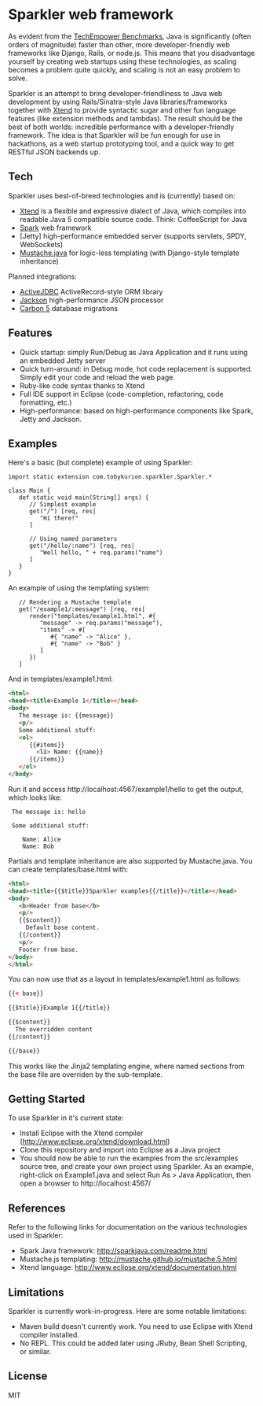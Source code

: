 Sparkler web framework
======================

As evident from the [TechEmpower Benchmarks], Java is significantly (often orders of magnitude) 
faster than other, more developer-friendly web frameworks like Django, Rails, or node.js. 
This means that you disadvantage yourself by creating web startups using these technologies, 
as scaling becomes a problem quite quickly, and scaling is not an easy problem to solve.

Sparkler is an attempt to bring developer-friendliness to Java web development by 
using Rails/Sinatra-style Java libraries/frameworks together with [Xtend] to provide 
syntactic sugar and other fun language features (like extension methods and lambdas). 
The result should be the best of both worlds: incredible performance with a 
developer-friendly framework. The idea is that Sparkler will be fun enough for use in 
hackathons, as a web startup prototyping tool, and a quick way to get RESTful JSON 
backends up.

Tech
-----------

Sparkler uses best-of-breed technologies and is (currently) based on:

* [Xtend] is a flexible and expressive dialect of Java, which compiles into readable Java 5 compatible source code. Think: CoffeeScript for Java
* [Spark] web framework
* [Jetty] high-performance embedded server (supports servlets, SPDY, WebSockets)
* [Mustache.java] for logic-less templating (with Django-style template inheritance)

Planned integrations:
* [ActiveJDBC] ActiveRecord-style ORM library
* [Jackson] high-performance JSON processor
* [Carbon 5] database migrations

Features
------------

* Quick startup: simply Run/Debug as Java Application and it runs using an embedded Jetty server
* Quick turn-around: in Debug mode, hot code replacement is supported. Simply edit your code and reload the web page.
* Ruby-like code syntax thanks to Xtend
* Full IDE support in Eclipse (code-completion, refactoring, code formatting, etc.)
* High-performance: based on high-performance components like Spark, Jetty and Jackson.

Examples
------------

Here's a basic (but complete) example of using Sparkler:

```xtend
import static extension com.tobykurien.sparkler.Sparkler.*

class Main {
   def static void main(String[] args) {
      // Simplest example
      get("/") [req, res|
         "Hi there!"
      ]
      
      // Using named parameters
      get("/hello/:name") [req, res|
         "Well hello, " + req.params("name")
      ]
   }
}
```

An example of using the templating system:
```xtend
   // Rendering a Mustache template
   get("/example1/:message") [req, res|
      render("templates/example1.html", #{ 
         "message" -> req.params("message"),
         "items" -> #[
            #{ "name" -> "Alice" },
            #{ "name" -> "Bob" }
         ] 
      })
   ]
```

And in templates/example1.html:
```html
<html>
<head><title>Example 1</title></head>
<body>
   The message is: {{message}}
   <p/>
   Some additional stuff:
   <ol>
      {{#items}}
        <li> Name: {{name}}
      {{/items}}
   </ol>
</body>
```

Run it and access http://localhost:4567/example1/hello to get the output, 
which looks like:
```text
 The message is: hello

 Some additional stuff:

    Name: Alice
    Name: Bob 
```

Partials and template inheritance are also supported by Mustache.java. You can 
create templates/base.html with:
```html
<html>
<head><title>{{$title}}Sparkler examples{{/title}}</title></head>
<body>
   <b>Header from base</b>
   <p/>
   {{$content}}
     Default base content.
   {{/content}}
   <p/>
   Footer from base.
</body>
</html>
```

You can now use that as a layout in templates/example1.html as follows:
```html
{{< base}}

{{$title}}Example 1{{/title}}

{{$content}}
  The overridden content
{{/content}}

{{/base}}
```

This works like the Jinja2 templating engine, where named sections from the base file 
are overriden by the sub-template.

Getting Started
----------------

To use Sparkler in it's current state: 

* Install Eclipse with the Xtend compiler (http://www.eclipse.org/xtend/download.html)
* Clone this repository and import into Eclipse as a Java project
* You should now be able to run the examples from the src/examples source tree, and 
  create your own project using Sparkler. As an example, right-click on Example1.java
  and select Run As > Java Application, then open a browser to http://localhost:4567/

References
------------

Refer to the following links for documentation on the various technologies used in 
Sparkler:

* Spark Java framework: http://sparkjava.com/readme.html
* Mustache.js templating: http://mustache.github.io/mustache.5.html
* Xtend language: http://www.eclipse.org/xtend/documentation.html

Limitations
-------------

Sparkler is currently work-in-progress. Here are some notable limitations:

* Maven build doesn't currently work. You need to use Eclipse with Xtend compiler installed.
* No REPL. This could be added later using JRuby, Bean Shell Scripting, or similar.

License
----------

MIT


  [TechEmpower Benchmarks]: http://www.techempower.com/benchmarks/
  [Xtend]: http://xtend-lang.org
  [Spark]: http://sparkjava.com
  [Mustache.java]: https://github.com/spullara/mustache.java
  [activejdbc]: https://code.google.com/p/activejdbc/
  [Jackson]: https://github.com/FasterXML/jackson
  [Carbon 5]: https://code.google.com/p/c5-db-migration/
